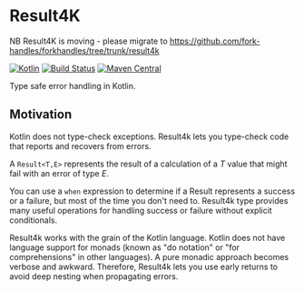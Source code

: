 # Result4K

NB Result4K is moving - please migrate to https://github.com/fork-handles/forkhandles/tree/trunk/result4k

[![Kotlin](https://img.shields.io/badge/kotlin-1.1.4-blue.svg)](http://kotlinlang.org)
[![Build Status](https://travis-ci.org/npryce/result4k.svg?branch=master)](https://travis-ci.org/npryce/result4k)
[![Maven Central](https://img.shields.io/maven-central/v/com.natpryce/result4k.svg)](http://search.maven.org/#search%7Cga%7C1%7Cg%3A%22com.natpryce%22%20AND%20a%3A%22result4k%22)


Type safe error handling in Kotlin.

## Motivation

Kotlin does not type-check exceptions.  Result4k lets you type-check code that reports and recovers from errors.

A `Result<T,E>` represents the result of a calculation of a _T_ value that might fail with an error of type _E_.

You can use a `when` expression to determine if a Result represents a success or a failure, but most of the time you don't need to.  Result4k type provides many useful operations for handling success or failure without explicit conditionals.

Result4k works with the grain of the Kotlin language. Kotlin does not have language support for monads (known as "do notation" or "for comprehensions" in other languages). A pure monadic approach becomes verbose and awkward.  Therefore, Result4k lets you use early returns to avoid deep nesting when propagating errors.
